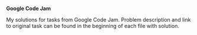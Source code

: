 **Google Code Jam**

My solutions for tasks from Google Code Jam. Problem description and link to original task can be found in the beginning of each file with solution.